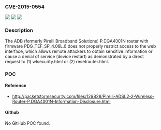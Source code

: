 ### [CVE-2015-0554](https://cve.mitre.org/cgi-bin/cvename.cgi?name=CVE-2015-0554)
![](https://img.shields.io/static/v1?label=Product&message=n%2Fa&color=blue)
![](https://img.shields.io/static/v1?label=Version&message=n%2Fa&color=blue)
![](https://img.shields.io/static/v1?label=Vulnerability&message=n%2Fa&color=brighgreen)

### Description

The ADB (formerly Pirelli Broadband Solutions) P.DGA4001N router with firmware PDG_TEF_SP_4.06L.6 does not properly restrict access to the web interface, which allows remote attackers to obtain sensitive information or cause a denial of service (device restart) as demonstrated by a direct request to (1) wlsecurity.html or (2) resetrouter.html.

### POC

#### Reference
- http://packetstormsecurity.com/files/129828/Pirelli-ADSL2-2-Wireless-Router-P.DGA4001N-Information-Disclosure.html

#### Github
No GitHub POC found.

